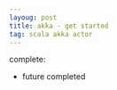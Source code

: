 ```yaml
---
layoug: post
title: akka - get started
tag: scala akka actor
---
```



complete:

- future completed